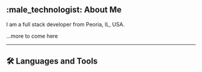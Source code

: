 ## :male_technologist: About Me

I am a full stack developer from Peoria, IL, USA.

...more to come here

___
## :hammer_and_wrench: Languages and Tools 
